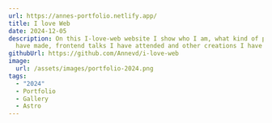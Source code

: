 ```yaml
---
url: https://annes-portfolio.netlify.app/
title: I love Web
date: 2024-12-05
description: On this I-love-web website I show who I am, what kind of projects I
  have made, frontend talks I have attended and other creations I have made.
githubUrl: https://github.com/Annevd/i-love-web
image:
  url: /assets/images/portfolio-2024.png
tags:
  - "2024"
  - Portfolio
  - Gallery
  - Astro
---
```

